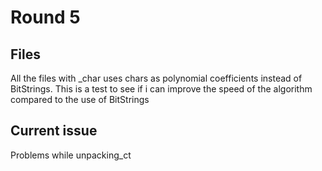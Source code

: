 # Round 5

## Files

All the files with _char uses chars as polynomial coefficients instead of BitStrings. This is a test to see if i can improve the speed of the algorithm compared to the use of BitStrings


## Current issue  
Problems while unpacking_ct
